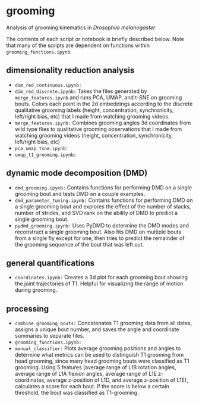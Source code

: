 # grooming
Analysis of grooming kinematics in *Drosophila melanogaster*

The contents of each script or notebook is briefly described below. Note that many of the scripts are dependent on functions within ```grooming_functions.ipynb```.

## dimensionality reduction analysis 

* ```dim_red_continuous.ipynb:``` 
* ```dim_red_discrete.ipynb:``` Takes the files generated by ```merge_features.ipynb``` and runs PCA, UMAP, and t-SNE on grooming bouts. Colors each point in the 2d embeddings according to the discrete qualitative grooming labels (height, concentration, synchronicity, left/right bias, etc) that I made from watching grooming videos.
* ```merge_features.ipynb:``` Combines grooming angles 3d coordinates from wild type flies to qualitative grooming observations that I made from watching grooming videos (height, concentration, synchronicity, left/right bias, etc)
* ```pca_umap_tsne.ipynb:```
* ```umap_t1_grooming.ipynb:```


## dynamic mode decomposition (DMD)

* ```dmd_grooming.ipynb:``` Contains functions for performing DMD on a single grooming bout and tests DMD on a couple examples.
* ```dmd_parameter_tuning.ipynb:``` Contains functions for performing DMD on a single grooming bout and explores the effect of the number of stacks, number of strides, and SVD rank on the ability of DMD to predict a single grooming bout.
* ```pydmd_grooming.ipynb:``` Uses PyDMD to determine the DMD modes and reconstruct a single grooming bout. Also fits DMD on multiple bouts from a single fly except for one, then tries to predict the remainder of the grooming sequence of the bout that was left out. 

## general quantifications

* ```coordinates.ipynb:``` Creates a 3d plot for each grooming bout showing the joint trajectories of T1. Helpful for visualizing the range of motion during grooming.

## processing

* ```combine_grooming_bouts:``` Concatenates T1 grooming data from all dates, assigns a unique bout number, and saves the angle and coordinate summaries to separate files.
* ```grooming_functions.ipynb:``` 
* ```manual_classifier:``` Plots average grooming positions and angles to determine what metrics can be used to distinguish T1 grooming from head grooming, since many head grooming bouts were classified as T1 grooming. Using 5 features (average range of L1B rotation angles, average range of L1A flexion angles, average range of L1E z-coordinates, average z-position of L1D, and average z-position of L1E), calculates a score for each bout. If the score is below a certain threshold, the bout was classified as T1-grooming.
   
